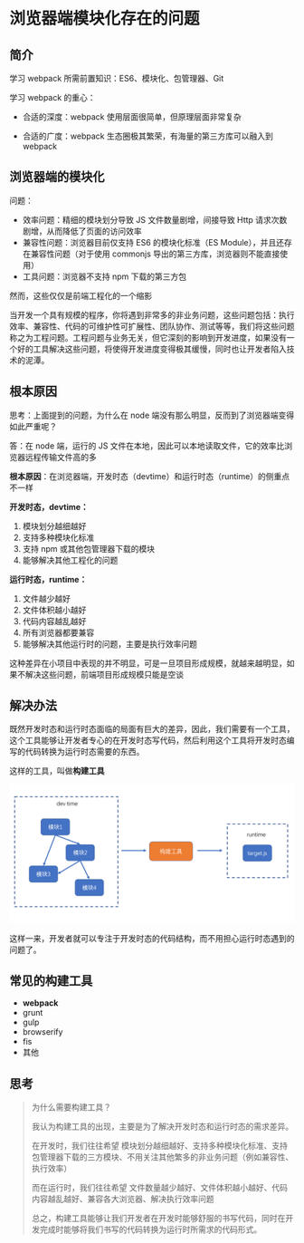# 浏览器端模块化存在的问题

## 简介

学习 webpack 所需前置知识：ES6、模块化、包管理器、Git

学习 webpack 的重心：

- 合适的深度：webpack 使用层面很简单，但原理层面非常复杂

- 合适的广度：webpack 生态圈极其繁荣，有海量的第三方库可以融入到 webpack

## 浏览器端的模块化

问题：

- 效率问题：精细的模块划分导致 JS 文件数量剧增，间接导致 Http 请求次数剧增，从而降低了页面的访问效率
- 兼容性问题：浏览器目前仅支持 ES6 的模块化标准（ES Module），并且还存在兼容性问题（对于使用 commonjs 导出的第三方库，浏览器则不能直接使用）
- 工具问题：浏览器不支持 npm 下载的第三方包

然而，这些仅仅是前端工程化的一个缩影

当开发一个具有规模的程序，你将遇到非常多的非业务问题，这些问题包括：执行效率、兼容性、代码的可维护性可扩展性、团队协作、测试等等，我们将这些问题称之为工程问题。工程问题与业务无关，但它深刻的影响到开发进度，如果没有一个好的工具解决这些问题，将使得开发进度变得极其缓慢，同时也让开发者陷入技术的泥潭。

## 根本原因

思考：上面提到的问题，为什么在 node 端没有那么明显，反而到了浏览器端变得如此严重呢？

答：在 node 端，运行的 JS 文件在本地，因此可以本地读取文件，它的效率比浏览器远程传输文件高的多

**根本原因**：在浏览器端，开发时态（devtime）和运行时态（runtime）的侧重点不一样

**开发时态，devtime：**

1. 模块划分越细越好
2. 支持多种模块化标准
3. 支持 npm 或其他包管理器下载的模块
4. 能够解决其他工程化的问题

**运行时态，runtime：**

1. 文件越少越好
2. 文件体积越小越好
3. 代码内容越乱越好
4. 所有浏览器都要兼容
5. 能够解决其他运行时的问题，主要是执行效率问题

这种差异在小项目中表现的并不明显，可是一旦项目形成规模，就越来越明显，如果不解决这些问题，前端项目形成规模只能是空谈

## 解决办法

既然开发时态和运行时态面临的局面有巨大的差异，因此，我们需要有一个工具，这个工具能够让开发者专心的在开发时态写代码，然后利用这个工具将开发时态编写的代码转换为运行时态需要的东西。

这样的工具，叫做**构建工具**

![](assets/1.png)

这样一来，开发者就可以专注于开发时态的代码结构，而不用担心运行时态遇到的问题了。

## 常见的构建工具

- **webpack**
- grunt
- gulp
- browserify
- fis
- 其他

## 思考

> 为什么需要构建工具？
>
> 我认为构建工具的出现，主要是为了解决开发时态和运行时态的需求差异。
>
> 在开发时，我们往往希望 模块划分越细越好、支持多种模块化标准、支持包管理器下载的三方模块、不用关注其他繁多的非业务问题（例如兼容性、执行效率）
>
> 而在运行时，我们往往希望 文件数量越少越好、文件体积越小越好、代码内容越乱越好、兼容各大浏览器、解决执行效率问题
>
> 总之，构建工具能够让我们开发者在开发时能够舒服的书写代码，同时在开发完成时能够将我们书写的代码转换为运行时所需求的代码形式。